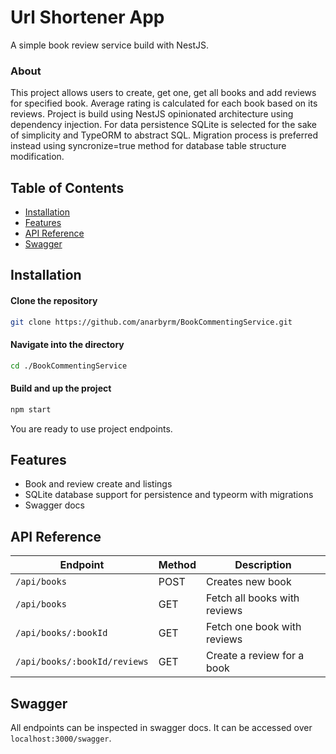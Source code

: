 # Url Shortener App

A simple book review service build with NestJS.

### About

This project allows users to create, get one, get all books and add reviews for specified book. Average rating is calculated for each book based on its reviews. Project is build using NestJS opinionated architecture using dependency injection. For data persistence SQLite is selected for the sake of simplicity and TypeORM to abstract SQL. Migration process is preferred instead using syncronize=true method for database table structure modification.

## Table of Contents

- [Installation](#installation)
- [Features](#features)
- [API Reference](#api-reference)
- [Swagger](#swagger)

## Installation

#### Clone the repository
```bash
git clone https://github.com/anarbyrm/BookCommentingService.git
```

#### Navigate into the directory
```bash
cd ./BookCommentingService
```

#### Build and up the project
```bash
npm start
```

You are ready to use project endpoints.

## Features

- Book and review create and listings
- SQLite database support for persistence and typeorm with migrations
- Swagger docs

## API Reference

| Endpoint                     | Method | Description                     |
| -----------------------------| ------ | --------------------------------|
| `/api/books`                 | POST   | Creates new book                |
| `/api/books`                 | GET    | Fetch all books with reviews    |
| `/api/books/:bookId`         | GET    | Fetch one book with reviews     |
| `/api/books/:bookId/reviews` | GET    | Create a review for a book      |

## Swagger

All endpoints can be inspected in swagger docs. It can be accessed over `localhost:3000/swagger`.
